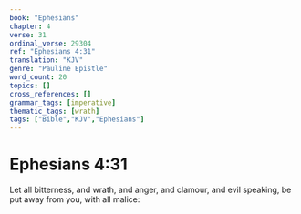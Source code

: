```yaml
---
book: "Ephesians"
chapter: 4
verse: 31
ordinal_verse: 29304
ref: "Ephesians 4:31"
translation: "KJV"
genre: "Pauline Epistle"
word_count: 20
topics: []
cross_references: []
grammar_tags: [imperative]
thematic_tags: [wrath]
tags: ["Bible","KJV","Ephesians"]
---
```


# Ephesians 4:31

Let all bitterness, and wrath, and anger, and clamour, and evil speaking, be put away from you, with all malice:
